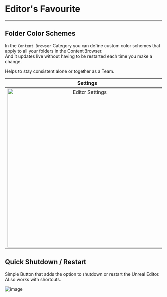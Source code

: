 # Editor's Favourite

<hr>  

## Folder Color Schemes  
In the ``Content Browser`` Category you can define custom color schemes that apply to all your folders in the Content Browser.  
And it updates live without having to be restarted each time you make a change.

Helps to stay consistent alone or together as a Team.

Settings             |  Content Browser
:-------------------------:|:-------------------------:
<img src="https://github.com/user-attachments/assets/05996c8e-cf65-461b-85b5-5ef39dbe734d" width="512px" alt="Editor Settings"/> | <img src="https://github.com/user-attachments/assets/74819f4e-4f3b-4ee8-a9b1-ab557f75a518" width="512px" alt="Content Browser Preview"/>



<!--<hr>   TEMPORARILY DISABLED AS ITS NOT WORKING PROPERLY AND IM TOO LAZY TO FIX IT

## Blueprint Class Picker  
In the ``Blueprint Class Picker`` Category you can modify the list of common classes that are displayed when creating a new Blueprint.

Settings             |  Blueprint Class Picker
:-------------------------:|:-------------------------:
<img src="https://github.com/user-attachments/assets/47bd8ef8-3cd4-4543-8291-fee5bcfad481" with="100%" alt="Editor Settings"> | <img src="https://github.com/user-attachments/assets/7815a88f-2f07-4e63-872c-6abc26f09c94" width="100%" alt="Blueprint Class Picker Preview"/>


<hr> -->

## Quick Shutdown / Restart  
Simple Button that adds the option to shutdown or restart the Unreal Editor.  
ALso works with shortcuts.  

![image](https://github.com/user-attachments/assets/4a9cb47e-2b3b-4883-893e-d56a4cb4d92a)
